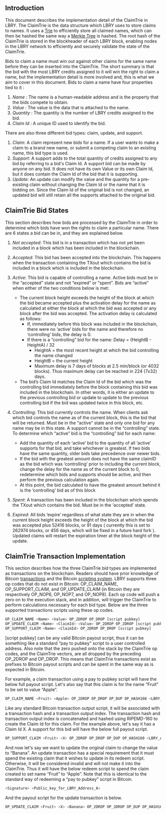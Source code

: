 ## Introduction 

This document describes the implementation detail of the ClaimTrie in LBRY. The ClaimTrie is the data structure which LBRY uses to store claims to names. It uses a [Trie](https://en.wikipedia.org/wiki/Trie) to efficiently store all claimed names, which can then be hashed the same way a [Merkle Tree](https://en.wikipedia.org/wiki/Merkle_tree) is hashed. The root hash of the ClaimTrie is stored in the blockheader of each LBRY block, enabling nodes in the LBRY network to efficiently and securely validate the state of the ClaimTrie.   

Bids to claim a name must win out against other claims for the same name before they can be inserted into the ClaimTrie. The short summary is that the bid with the most LBRY credits assigned to it will win the right to claim a name, but the implementation detail is more involved and, this is what we aim to cover in this document. Bids to claim a name have four properties tied to it :
 
1. *Name* : The name is a human-readable address and is the property that the bids compete to obtain.
2. *Value* : The value is the data that is attached to the name. 
3. *Quantity* : The quantity is the number of LBRY credits assigned to the bid. 
4. *Claim Id* : A unique ID used to identify the bid. 

There are also three different bid types: claim, update, and support.

1. *Claim*: A claim represent new bids for a name. If a user wants to make a claim to a brand new name, or submit a competing claim to an existing name, this bid type is used.
2. *Support*: A support adds to the total quantity of credits assigned to any bid by referring to a bid's Claim Id. A support bid can be made by anyone on any bid. It does not have its own Value or its own Claim Id, but it does contain the Claim Id of the bid that it is supporting. 
3. *Update*:  An update can modify the value and the quantity for a pre-existing claim without changing the Claim Id or the name that it is bidding on. Since the Claim Id of the original bid is not changed, an updated bid will still retain all the supports attached to the original bid. 


## ClaimTrie Bid States

This section describes how bids are processed by the ClaimTrie in order to determine which bids have won the rights to claim a particular name.  There are 6 states a bid can be in, and they are explained below.  

1. *Not accepted*: This bid is in a transaction which has not yet been included in a block which has been included in the blockchain.
2. *Accepted*: This bid has been accepted into the blockchain. This happens when the transaction containing the TXout which contains the bid is included in a block which is included in the blockchain.
3. *Active*: This bid is capable of controlling a name. Active bids must be in the “accepted” state and not “expired” or “spent”. Bids are “active” when either of the two conditions below is met:
    * The current block height exceeds the height of the block at which the bid became accepted plus the activation delay for the name as calculated at either the block at which the bid was accepted or any block after the bid was accepted. The activation delay is calculated as follows:
      * If, immediately before this block was included in the blockchain, there were no ‘active’ bids for the name and therefore no ‘controlling’ bids, the delay is 0.
      * If there is a “controlling” bid for the name: Delay = (HeightB - HeightA) / 32
        * HeightA = the most recent height at which the bid controlling the name changed
        * HeightB = the current height
        * Maximum delay is 7 days of blocks at 2.5 min/block (or 4032 blocks). Thus maximum delay can be reached in 224 (7x32) days.
    * The bid’s Claim Id matches the Claim Id of the bid which was the controlling bid immediately before the block containing this bid was included in the blockchain. In other words, it is either an update to the previous controlling bid or update to update to the previous controlling bid if the bid was updated twice in this block, etc.

4. *Controlling*: This bid currently controls the name. When clients ask which bid controls the name as of the current block, this is the bid that will be returned. Must be in the “active” state and only one bid for any name may be in this state. A support cannot be in the “controlling” state. To determine which “active” bid is the “controlling” bid for each name:
    * Add the quantity of each ‘active’ bid to the quantity of all ‘active’ supports for that bid, and take whichever is greatest. If two bids have the same quantity, older bids take precedence over newer bids.	
    * If the bid with the greatest amount does not have the same claimID as the bid which was ‘controlling’ prior to including the current block, change the delay for the name as of the current block to 0, redetermine which bids and supports should be active, and then perform the previous calculation again.
    * At this point, the bid calculated to have the greatest amount behind it is the ‘controlling’ bid as of this block
5. *Spent*: A transaction has been included in the blockchain which spends the TXout which contains the bid. Must be in the ‘accepted’ state.
6. *Expired*: All bids ‘expire’ regardless of what state they are in when the current block height exceeds the height of the block at which the bid was accepted plus 52416 blocks, or 91 days ( currently this is set to 262974 blocks, or 456 days, which will be fixed in a future hard fork ). Updated claims will restart the expiration timer at the block height of the update.  


## ClaimTrie Transaction Implementation 

This section describes how the three ClaimTrie bid types are implemented as transactions on the blockchain. Readers should have prior knowledge of Bitcoin [transactions](https://en.bitcoin.it/wiki/Transaction) and the Bitcoin [scripting system](https://en.bitcoin.it/wiki/Script).  LBRY supports three op codes that do not exist in Bitcoin: OP_CLAIM_NAME, OP_SUPPORT_CLAIM, and OP_UPDATE_CLAIM (in Bitcoin they are respectively OP_NOP6, OP_NOP7, and OP_NOP8). Each op code will push a zero on to the execution stack, and in addition, will trigger the ClaimTrie to perform calculations necessary for each bid type. Below are the three supported transactions scripts using these op codes.

```python
OP_CLAIM_NAME <Name> <Value> OP_2DROP OP_DROP [script pubkey] 
OP_UPDATE_CLAIM <Name> <ClaimId> <Value> OP_2DROP OP_2DROP [script pubkey]  
OP_SUPPORT_CLAIM <Name> <ClaimId> OP_2DROP OP_DROP [script pubkey]
```
[script pubkey] can be any valid Bitcoin payout script, thus it can be something like a standard “pay to pubkey” script to a user controlled address. Also note that the zero pushed onto the stack by the ClaimTrie op codes, and the ClaimTrie vectors, are all dropped by the preceding OP_2DROP and OP_DROP. This means that ClaimTrie transactions exist as prefixes to Bitcoin payout scripts and can be spent in the same way as is expected in Bitcoin. 

For example, a claim transaction using a pay to pubkey script will have the below full payout script. Let's also say that this claim is for the name “Fruit” to be set to value “Apple”. 

```python
OP_CLAIM_NAME <Fruit> <Apple> OP_2DROP OP_DROP OP_DUP OP_HASH160 <LBRY_Address_A> OP_EQUALVERIFY OP_CHECKSIG
```

Like any standard Bitcoin transaction output script, it will be associated with a transaction hash and a transaction output index. The transaction hash and transaction output index is concatenated and hashed using RIPEMD-160 to create the Claim Id for this claim. For the example above, let's say it has a Claim Id X. A support for this bid will have the below full payout script.  

```python
OP_SUPPORT_CLAIM <Fruit> <X> OP_2DROP OP_DROP OP_DUP OP_HASH160 <LBRY_Address_B> OP_EQUALVERIFY OP_CHECKSIG
```

And now let's say we want to update the original claim to change the value to “Banana”. An update transaction has a special requirement that it must spend the existing claim that it wishes to update in its redeem script. Otherwise, it will be considered invalid and will not make it into the ClaimTrie. Thus it will have the below redeem script to spend the claim created to set name “Fruit” to “Apple”. Note that this is identical to the standard way of redeeming a “pay to pubkey” script in Bitcoin.

```python
<Signature> <Public_key_for_LBRY_Address_A>
```

And the payout script for the update transaction is below. 

```python
OP_UPDATE_CLAIM <Fruit> <X> <Banana> OP_2DROP OP_2DROP OP_DUP OP_HASH160 <LBRY_Address_C> OP_EQUALVERIFY OP_CHECKSIG
```


